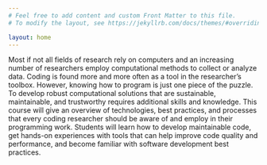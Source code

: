 ```yaml
---
# Feel free to add content and custom Front Matter to this file.
# To modify the layout, see https://jekyllrb.com/docs/themes/#overriding-theme-defaults

layout: home
---
```


Most if not all fields of research rely on computers and an increasing number of researchers employ computational methods to collect or analyze data. Coding is found more and more often as a tool in the researcher’s toolbox. However, knowing how to program is just one piece of the puzzle. To develop robust computational solutions that are sustainable, maintainable, and trustworthy requires additional skills and knowledge. This course will give an overview of technologies, best practices, and processes that every coding researcher should be aware of and employ in their programming work. Students will learn how to develop maintainable code, get hands-on experiences with tools that can help improve code quality and performance, and become familiar with software development best practices.                         
